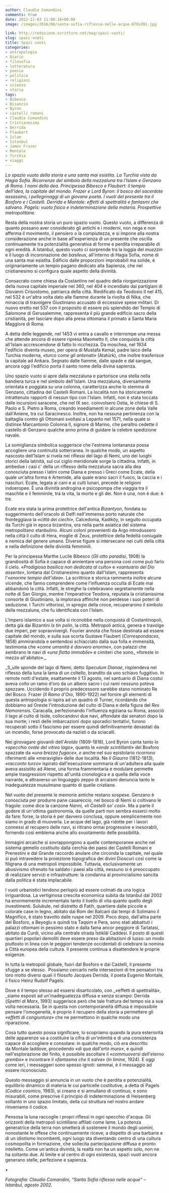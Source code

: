 ```yaml
---
author: Claudio Comandini
comments: true
date: 2012-11-03 11:00:18+00:00
image: /images/2016/08/santa-sofia-riflessa-nelle-acque-678x381.jpg

link: http://redazione.scritture.net/mag/spazi-vuoti/
slug: spazi-vuoti
title: Spazi vuoti
categories:
- antropologia
- Diario
- filosofia
- letteratura
- poesia
- politica
- religioni
- scienza
- storia
tags:
- Bibesco
- Bisanzio
- Byron
- castelli romani
- Claudio Comandini
- Cristianesimo
- Derrida
- Flaubert
- Islam
- Istanbul
- James Frazer
- Montale
- Turchia
- viaggi
---
```


_Lo spazio vuoto della storia e una santa mai esistita. La Turchia vista da Hagia Sofia. Ricorrenze del simbolo della mezzaluna tra l'Islam e Genzano di Roma. I nomi della dea. Principessa Bibesco e Flaubert: il tempio dell'idea, la capitale del mondo. Frazer e Lord Byron: il bosco del sacerdote assassino, i pellegrinaggi di un giovane poeta. I vuoti del presente tra il Bosforo e i Castelli. Derrida e Montale: effetti di spettralità e fantasmi che salvano. Pagels: vuoto fisico e indeterminazione della materia. Prospettive metropolitane._



Resta della nostra storia un puro spazio vuoto. Questo vuoto, a differenza di quanto possano aver considerato gli antichi e i moderni, non nega e non afferma il movimento, il pensiero o la compiutezza, e si impone alla nostra considerazione anche in base all'esperienza di un presente che oscilla continuamente tra potenzialità generativa di forme e perdita irreparabile di ogni eredità. A Istanbul, questo vuoto ci sorprende tra la loggia del _muezzin_ e il luogo di incoronazione dei _basileus_, all'interno di Hagia Sofia, nome di una santa mai esistita. Edificio dalle proporzioni improbabili ma solide, è originariamente un tempio pagano dedicato alla Sapienza, che nel cristianesimo si configura quale aspetto della divinità.

Consacrato come chiesa da Costantino nel quadro della riorganizzazione della nuova capitale imperiale nel 360, nel 404 è incendiato dai partigiani di Giovanni Crisostomo, patriarca della città. Riedificato da Teodosio II nel 415, nel 532 è un'altra volta dato alle fiamme durante la rivolta di Nika, che minaccia di travolgere Giustiniano accusato di eccessive spese militari. Di nuovo eretto nel 537 con il proposito di essere più splendido del Tempio di Salomone di Gerusalemme, rappresenta il più grande edificio sacro della cristianità, per lasciare dopo alla presa ottomana il primato a Santa Maria Maggiore di Roma.

A detta delle leggende, nel 1453 vi entra a cavallo e interrompe una messa che attende ancora di essere ripresa Maometto II, che conquista la città all'Islam accrescendone di fatto lo ricchezza. Da moschea, nel 1934 l'edificio diventa museo, per opera di Mustafa Kemal, padre laico della Turchia moderna, _«turco come gli antenati»_ (Atatürk), che inoltre trasferisce la capitale ad Ankara. Segnato dalle fiamme, dalle spade e dal sangue, ancora oggi l'edificio porta il santo nome della divina sapienza.

Uno spazio vuoto si apre dalla mezzaluna e partorisce una stella nella bandiera turca e nel simbolo dell'Islam. Una mezzaluna, diversamente orientata e poggiata su una colonna, caratterizza anche lo stemma di Genzano, cittadina dei Castelli Romani. La località non ha storicamente intrattenuto rapporti di nessun tipo con l'Islam. Infatti, non è stata toccata dalle incursioni saracene, che nel IX sec. coinvolsero Ostia, le chiese di S. Paolo e S. Pietro a Roma, creando insediamenti in alcune zone della Valle dall'Aniene, tra cui Saracinesco. Inoltre, non ha nessuna pertinenza con la battaglia contro gli Ottomani svoltasi a Lepanto nel 1571, nella quale si distinse Marcantonio Colonna II, signore di Marino, che peraltro cedette il castello di Genzano qualche anno prima di guidare la celebre spedizione navale.

La somiglianza simbolica suggerisce che l'estrema lontananza possa accogliere una continuità sotterranea. In qualche modo, un aspetto nascosto dell'Islam si rivela nei riflessi del lago di Nemi, uno dei luoghi storici della latinità, sul cui ciglio meridionale sorge la cittadina. Infatti, in ambedue i casi c' della un riflesso della mezzaluna sacra alla dea conosciuta presso i latini come Diana e presso i Greci come Ecate, della quale un'altra forma è Artemide, alla quale erano sacri il fuoco, la caccia e i nascituri. Ecate, legata ai cani e ai culti lunari, precede le religioni indoeropee. È una divinità androgina e psicopompa che viaggia tra il maschile e il femminile, tra la vita, la morte e gli dei. Non è una, non è due: è tre.

Ecate era stata la prima protettrice dell'antica _Bizantyon_, fondata su suggerimento dell'oracolo di Delfi nell'immenso porto naturale che fronteggiava la _«città dei ciechi»_, Calcedonia, Kadiköy, in seguito occupata da Turchi già in epoca bizantina, ora nella parte asiatica del sistema metropolitano stanbulino. Alcuni coloni provenienti da Argo introdussero nella città il culto di Hera, moglie di Zeus, protettrice della fedeltà coniugale e nemica del genere umano. Diverse figure si intersecano nei culti della città e nella definizione delle divinità femminili.

Per la principessa Marthe Lucile Bibesco (_Gli otto paradisi_, 1908) la grandiosità di Sofia è capace di annientare una persona così come può farlo il cielo. _«Prodigiosa basilica non dedicata al culto»_ e _«santuario del Dio assente»_, lontana dal Cristianesimo quanto dall'Islam, rappresenta l'_«enorme tempio dell'idea»_. La scrittrice e storica rammenta inoltre alcune vicende, che fanno comprendere come l'influenza occulta di Ecate mai abbandonò la città. Infatti, le streghe la celebravano segretamente nella notte di San Giorgio, mentre l'imperatrice Teodora, reputata la cristianissima consorte di Giustiniano, la implorava affinché non perdesse i suoi poteri di seduzione. I Turchi vittoriosi, in spregio della croce, recuperarono il simbolo della mezzaluna, che fu identificata con l'Islam.

L'impero islamico a sua volta si riconobbe nella conquista di Costantinopoli, detta già dai Bizantini _Is tin polin_, la città. Metropoli antica, genera e travolge due imperi, per sopravvivergli. Fourier annota che fosse destinata ad essere capitale del mondo, e sulla sua scorta Gustave Flaubert (_Correspondaces_, 1858) ammirandola e sentendosi schiacciato dalla sua folla e immensità, testimonia che «_come _umanità_ è davvero enorme»_, con palazzi che sembrano le navi di _«una flotta immobile»_ e cimiteri che sono_ «foreste in mezzo all'abitato»._

_S_ulle sponde del lago di Nemi, detto _Speculum Dianae_, risplendeva nel riflesso della luna la lama di un coltello, brandito da uno schiavo fuggitivo. In remote notti d'estate, esattamente il 13 agosto, nel santuario di Diana costui aveva colto un ramo d'oro da un albero sacro i cui rami nessuno poteva spezzare. Uccidendo il proprio predecessore sarebbe stano nominato Re del Bosco. Frazer (_Il Ramo d'Oro_, 1890-1922) nel fornire gli elementi di questa antropologia si ispira ad un quadro di Turner, ricordando che dobbiamo ad Oreste l'introduzione del culto di Diana e della figura del _Rex Nemorensis_. Caracalla, perfezionando l'influenza egiziana su Roma, associò il lago al culto di Iside, collocandovi due navi, affondate dai senatori dopo la sua morte; i resti delle imbarcazioni dopo sporadici tentativi, furono recuperati sotto il fascismo per essere quindi definitivamente devastati da un incendio, forse provocato da nazisti o da sciacalli.

Nei girovagare giovanili dell'_Aroldo_ (1809-1818), Lord Byron canta tanto lo _«specchio ovale del vitreo lago»_, quanto le _«onde scintillanti»_ del Bosforo spazzate da _«una brezza fugace», e_ anche nel suo epistolario ricorrono riferimenti alle «meraviglie» delle due località. Ne _Il Giaurro_ (1812-1813), _«racconto turco»_ ispirato dall'esecuzione sommaria di un'adultera alla quale aveva assistito ad Atene, una forma frammentaria e modulare permette ampie trasgressioni rispetto all'unità cronologica e a quella della voce narrante, e attraverso un linguaggio zeppo di arcaismi denuncia tanto le inadeguatezze musulmane quanto di quelle cristiane.

Nel vuoto del presente le memorie antiche restano sospese. Genzano è conosciuta per produrre pane casareccio, nel bosco di Nemi si coltivano le fragole: come dice la canzone _Nannì, «li Castelli so' così»_. Ma a parte il godere di un'ottima gastronomia, da quelle parti non sembra esserci molto da fare: forse, la storia è per davvero conclusa, oppure semplicemente non siamo in grado di muoverla. Le acque del lago, già ridotte per i lavori connessi al recupero delle navi, si ritirano ormai progressive e inesorabili, fornendo così emblema anche allo svuotamento delle possibilità.

Immagini arcaiche si sovrappongono a quelle contemporanee anche nel sistema gemello costituito dalla cerchia dei paesi dei Castelli Romani e Prenestini e dal Grande raccordo anulare che circonda la capitale, nel quale si può intravedere la proiezione topografica dei divini Dioscuri così come la filigrana di una metropoli impossibile. Tuttavia, esclusivamente un abusivismo sfrenato ha saldato i paesi alla città, nessuno si è preoccupato di realizzare servizi e infrastrutture: la condanna al provincialismo sancita dalla politica è stata implacabile.

I vuoti urbanistici tendono perlopiù ad essere colmati da una logica irriguardosa. La vertiginosa crescita economica subita da Istanbul dal 2002 ha enormemente incrementato tanto il livello di vita quanto quello degli investimenti. Sulukule, nel distretto di Fatih, quartiere dalle piccole e colorate case in legno, abitato dai Rom dei Balcani dai tempi di Solimano il Magnifico, è stato travolto dalle ruspe nel 2009. Poco dopo, dall'altra parte del Bosforo, a Beyoglu e quindi tra Taqsim e Pera, sono stati abbattuti i palazzi ottomani in pessimo stato e dalla fama ancor peggiore di Tarlatasi, abitato da Curdi, vicino alla centrale strada Ìstiklâl Caddesi. Il posto di questi quartieri popolari demoliti deve essere preso da abitazioni di lusso: un modo piuttosto in linea con le peggiori tendenze occidentali di celebrare la nomina a Città europea della cultura. Il presente continua a disattendere le proprie esigenze.

In tutta la metropoli globale, fuori dal Bosforo e dai Castelli, il presente sfugge a se stesso.  Possiamo cercarlo nelle intersezioni di tre pensatori tra loro molto diversi quali il filosofo Jacques Derrida, il poeta Eugenio Montale, il fisico Heinz Rudolf Pagels.

Dove è il tempo stesso ad essersi disarticolato, con _«effetti di spettralità», _siamo esposti ad un'inadeguatezza diffusa e senza scampo: Derrida (_Spettri di Marx_, 1993) suggerisce però che tale frattura del tempo sia a sua volta necessaria. Se in questa non contemporaneità diffusa è impossibile pensare l'omogeneità, è proprio il recupero della storia a permettere gli _«effetti di congiuntura»_ che ne permettono in qualche modo una riparazione.

Cosa tutto questo possa significare, lo scopriamo quando la pura esteriorità delle apparenze va a costituire la cifra di un'intimità e di una consistenza capace di accogliere e consolare: in qualche modo, ciò era descritto da Montale laddove, procedendo _«di qua dall'erto muro»_, e quindi nell'esplorazione del finito, è possibile ascoltare il «_commuoversi dell'eterno grembo»_ e incontrare il _«fantasma che ti salva»_ (_In limine_, 1924). E oggi come ieri, i messaggeri sono spesso ignoti: semmai, è il messaggio ad essere riconosciuto.

Questo messaggio si annuncia in un vuoto che è perdita e potenzialità, equilibrio dinamico di materia le cui particelle costitutive, a detta di Pagels (_Codice cosmico_, 1983), si creano e si annullano di continuo, e sono misurabili, come prescrive il principio di indeterminazione di Heisenberg soltanto in uno spazio limitato, della cui struttura nel nostro andare rinveniamo il codice.

Pensosa la luna raccoglie i propri riflessi in ogni specchio d'acqua. Gli orizzonti della metropoli scintillano affilati come lame. La potenza generatrice della terra non smetterà di sostenere il mondo degli uomini, nonostante le offese che continuamente riceve; a dispetto di una barbarie e di un idiotismo incombenti, ogni luogo sta diventando centro di una cultura cosmopolita in formazione, che sollecita partecipazione diffusa e pronto intelletto. Come un'antica divinità, la realtà non ha un aspetto solo, non ne ha soltanto due. Al limite e al centro di ogni esistenza, spazi vuoti ancora generano stelle, perfezione e sapienza.

_•_

_Fotografia: Claudio Comandini, “Santa Sofia riflessa nelle acque” – Istanbul, agosto 2002._
